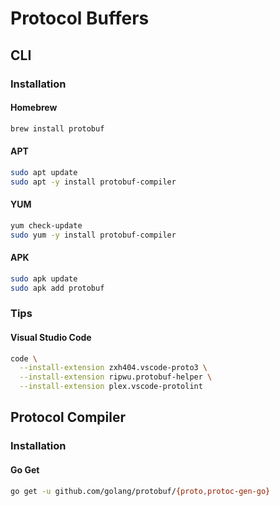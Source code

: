# Protocol Buffers

<!--
https://www.linkedin.com/learning/building-java-microservices-with-grpc/microservices-with-grpc
-->

## CLI

### Installation

#### Homebrew

```sh
brew install protobuf
```

#### APT

```sh
sudo apt update
sudo apt -y install protobuf-compiler
```

#### YUM

```sh
yum check-update
sudo yum -y install protobuf-compiler
```

#### APK

```sh
sudo apk update
sudo apk add protobuf
```

### Tips

#### Visual Studio Code

```sh
code \
  --install-extension zxh404.vscode-proto3 \
  --install-extension ripwu.protobuf-helper \
  --install-extension plex.vscode-protolint
```

## Protocol Compiler

### Installation

#### Go Get

```sh
go get -u github.com/golang/protobuf/{proto,protoc-gen-go}
```
